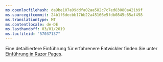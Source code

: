 ```yaml
---
ms.openlocfilehash: da9be107a99ddfa02aa582c7c7ed83080a421b9f
ms.sourcegitcommit: 24b1f6decbb17bb22a45166e5fdb0845c65af498
ms.translationtype: MT
ms.contentlocale: de-DE
ms.lasthandoff: 03/01/2019
ms.locfileid: "57037137"
---
```

Eine detailliertere Einführung für erfahrenere Entwickler finden Sie unter [Einführung in Razor Pages](xref:razor-pages/index).
